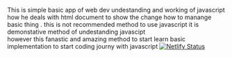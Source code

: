 This is simple basic app of web dev undestanding and working of javascript  how he deals with html document  to show the change how to manange basic thing . 
this is not recommended method to use javascript it is demonstative method of undestanding javascipt  
however  this fanastic and amazing method to start learn basic implementation to start coding journy with javascript
[![Netlify Status](https://api.netlify.com/api/v1/badges/ca09d8f5-b6ed-4b88-9028-004381e2c75a/deploy-status)](https://app.netlify.com/sites/pasanger-counter/deploys)
